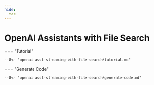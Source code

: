 ```yaml
---
hide:
- toc
---
```

# OpenAI Assistants with File Search

=== "Tutorial"

    --8<- "openai-asst-streaming-with-file-search/tutorial.md"

=== "Generate Code"

    --8<- "openai-asst-streaming-with-file-search/generate-code.md"
